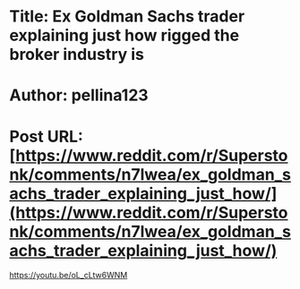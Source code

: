 # Title: Ex Goldman Sachs trader explaining just how rigged the broker industry is
# Author: pellina123
# Post URL: [https://www.reddit.com/r/Superstonk/comments/n7lwea/ex_goldman_sachs_trader_explaining_just_how/](https://www.reddit.com/r/Superstonk/comments/n7lwea/ex_goldman_sachs_trader_explaining_just_how/)


https://youtu.be/oL_cLtw6WNM